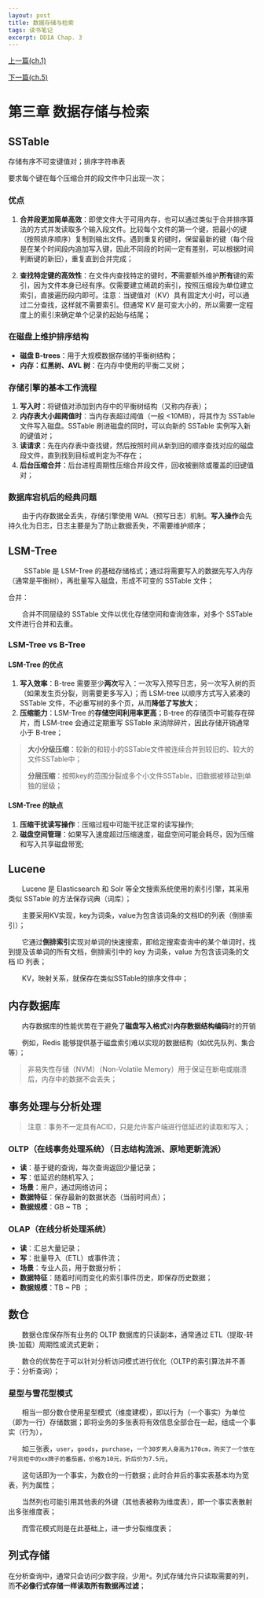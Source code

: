 ```yaml
---
layout: post
title: 数据存储与检索
tags: 读书笔记
excerpt: DDIA Chap. 3
---
```


[上一篇(ch.1)](https://acceleratorssr.github.io/2024/10/10/DDIAch.1.html)

[下一篇(ch.5)](https://acceleratorssr.github.io/2024/10/16/DDIAch.5.html)

# 第三章 数据存储与检索

## SSTable
存储有序不可变键值对；排序字符串表

要求每个键在每个压缩合并的段文件中只出现一次；

### 优点

1. **合并段更加简单高效**：即使文件大于可用内存，也可以通过类似于合并排序算法的方式并发读取多个输入段文件。比较每个文件的第一个键，把最小的键（按照排序顺序）复制到输出文件。遇到重复的键时，保留最新的键（每个段是在某个时间段内追加写入键，因此不同段的时间一定有差别，可以根据时间判断键的新旧），重复直到合并完成；

2. **查找特定键的高效性**：在文件内查找特定的键时，**不**需要额外维护**所有**键的索引，因为文件本身已经有序。仅需要建立稀疏的索引，按照压缩段为单位建立索引，直接遍历段内即可。注意：当键值对（KV）具有固定大小时，可以通过二分查找，这样就不需要索引。但通常 KV 是可变大小的，所以需要一定程度上的索引来确定单个记录的起始与结尾；

### 在磁盘上维护排序结构

- **磁盘 B-trees**：用于大规模数据存储的平衡树结构；
- **内存：红黑树、AVL 树**：在内存中使用的平衡二叉树；

### 存储引擎的基本工作流程

1. **写入时**：将键值对添加到内存中的平衡树结构（又称内存表）；
2. **内存表大小超阈值时**：当内存表超过阈值（一般 <10MB），将其作为 SSTable 文件写入磁盘。SSTable 刷进磁盘的同时，可以向新的 SSTable 实例写入新的键值对；
3. **读请求**：先在内存表中查找键，然后按照时间从新到旧的顺序查找对应的磁盘段文件，直到找到目标或判定为不存在；
4. **后台压缩合并**：后台进程周期性压缩合并段文件，回收被删除或覆盖的旧键值对；

### 数据库宕机后的经典问题

&emsp;&emsp;由于内存数据全丢失，存储引擎使用 WAL（预写日志）机制。**写入操作**会先持久化为日志，日志主要是为了防止数据丢失，不需要维护顺序；

## LSM-Tree

&emsp;&emsp; SSTable 是 LSM-Tree 的基础存储格式；通过将需要写入的数据先写入内存（通常是平衡树），再批量写入磁盘，形成不可变的 SSTable 文件；

合并：

&emsp;&emsp;合并不同层级的 SSTable 文件以优化存储空间和查询效率，对多个 SSTable 文件进行合并和去重。

### LSM-Tree vs B-Tree

#### LSM-Tree 的优点

1. **写入效率**：B-tree 需要至少**两次**写入：一次写入预写日志，另一次写入树的页（如果发生页分裂，则需要更多写入）；而 LSM-tree 以顺序方式写入紧凑的 SSTable 文件，不必重写树的多个页，从而**降低了写放大**；
2. **压缩能力**：LSM-Tree 的**存储空间利用率更高**；B-tree 的存储页中可能存在碎片，而 LSM-tree 会通过定期重写 SSTable 来消除碎片，因此存储开销通常小于 B-tree；

> **大小分级压缩**：较新的和较小的SSTable文件被连续合并到较旧的、较大的文件SSTable中；
> 
> **分层压缩**：按照key的范围分裂成多个小文件SSTable，旧数据被移动到单独的层级；

#### LSM-Tree 的缺点

1. **压缩干扰读写操作**：压缩过程中可能干扰正常的读写操作;
2. **磁盘空间管理**：如果写入速度超过压缩速度，磁盘空间可能会耗尽，因为压缩和写入共享磁盘带宽;

## Lucene

&emsp;&emsp;Lucene 是 Elasticsearch 和 Solr 等全文搜索系统使用的索引引擎，其采用类似 SSTable 的方法保存词典（词库）；

&emsp;&emsp;主要采用KV实现，key为词条，value为包含该词条的文档ID的列表（倒排索引）；

&emsp;&emsp;它通过**倒排索引**实现对单词的快速搜索，即给定搜索查询中的某个单词时，找到提及该单词的所有文档，倒排索引中的 key 为词条，value 为包含该词条的文档 ID 列表；

&emsp;&emsp;KV，映射关系，就保存在类似SSTable的排序文件中；

## 内存数据库

&emsp;&emsp;内存数据库的性能优势在于避免了**磁盘写入格式**对**内存数据结构编码**时的开销

&emsp;&emsp;例如，Redis 能够提供基于磁盘索引难以实现的数据结构（如优先队列、集合等）；

> 非易失性存储（NVM）（Non-Volatile Memory）用于保证在断电或崩溃后，内存中的数据不会丢失；

## 事务处理与分析处理

> 注意：事务不一定具有ACID，只是允许客户端进行低延迟的读取和写入；

### OLTP（在线事务处理系统）（日志结构流派、原地更新流派）

- **读**：基于键的查询，每次查询返回少量记录；
- **写**：低延迟的随机写入；
- **场景**：用户，通过网络访问；
- **数据特征**：保存最新的数据状态（当前时间点）；
- **数据规模**：GB ~ TB ；

### OLAP（在线分析处理系统）

- **读**：汇总大量记录；
- **写**：批量导入（ETL）或事件流；
- **场景**：专业人员，用于数据分析；
- **数据特征**：随着时间而变化的索引事件历史，即保存历史数据；
- **数据规模**：TB ~ PB ；

## 数仓

&emsp;&emsp;数据仓库保存所有业务的 OLTP 数据库的只读副本，通常通过 ETL（提取-转换-加载）周期性或流式更新；

&emsp;&emsp;数仓的优势在于可以针对分析访问模式进行优化（OLTP的索引算法并不善于：分析查询）；

### 星型与雪花型模式

&emsp;&emsp;相当一部分数仓使用星型模式（维度建模），即以行为（一个事实）为单位（即为一行）存储数据；即将业务的多张表将有效信息全部合在一起，组成一个事实（行为），

&emsp;&emsp;如三张表，`user`，`goods`，`purchase`，`一个30岁男人身高为170cm，购买了一个放在7号货柜中的xx牌子的番茄酱，价格为10元，折后价为7.5元`，

&emsp;&emsp;这句话即为一个事实，为数仓的一行数据；此时合并后的事实表基本均为宽表，列为属性；

&emsp;&emsp;当然列也可能引用其他表的外键（其他表被称为维度表），即一个事实表散射出多张维度表；

&emsp;&emsp;而雪花模式则是在此基础上，进一步分裂维度表；

## 列式存储

在分析查询中，通常只会访问少数字段，少用`*`。列式存储允许只读取需要的列，而**不必像行式存储一样读取所有数据再过滤**；
